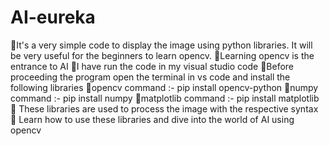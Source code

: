 # AI-eureka
🚀It's a very simple code to display the image using python libraries. It will be very useful for the beginners to learn opencv.
🚀Learning opencv is the entrance to AI
🚀I have run the code in my visual studio code
🚀Before proceeding the program open the terminal in vs code and install the following libraries
    🐬opencv command :-   pip install opencv-python
    🐬numpy command  :-   pip install numpy
    🐬matplotlib command  :-   pip install matplotlib
🎏 These libraries are used to process the image with the respective syntax
🎏 Learn how to use these libraries and dive into the world of AI using opencv
